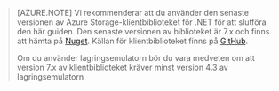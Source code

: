 >[AZURE.NOTE] Vi rekommenderar att du använder den senaste versionen av Azure Storage-klientbiblioteket för .NET för att slutföra den här guiden. Den senaste versionen av biblioteket är 7.x och finns att hämta på [Nuget](https://www.nuget.org/packages/WindowsAzure.Storage/). Källan för klientbiblioteket finns på [GitHub](https://github.com/Azure/azure-storage-net).
>
>Om du använder lagringsemulatorn bör du vara medveten om att version 7.x av klientbiblioteket kräver minst version 4.3 av lagringsemulatorn 



<!--HONumber=Sep16_HO3-->


